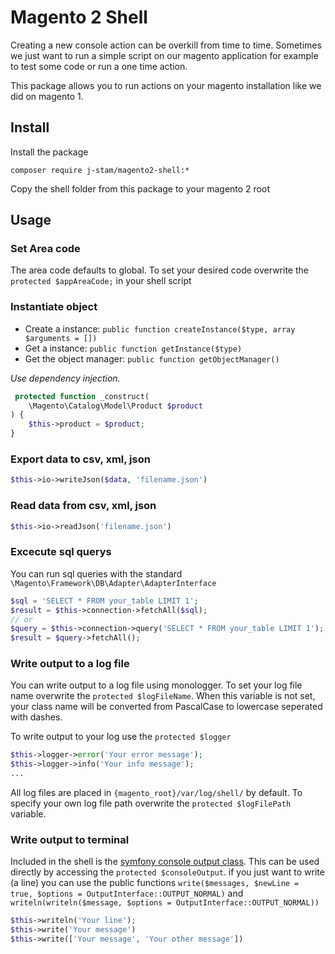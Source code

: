# Magento 2 Shell
Creating a new console action can be overkill from time to time. Sometimes we just want to run a simple script on our magento application for example to test some code or run a one time action. 

This package allows you to run actions on your magento installation like we did on magento 1.

## Install
Install the package
```
composer require j-stam/magento2-shell:*
```

Copy the shell folder from this package to your magento 2 root

## Usage

### Set Area code
The area code defaults to global. To set your desired code overwrite the `protected $appAreaCode;` in your shell script

### Instantiate object
* Create a instance: `public function createInstance($type, array $arguments = [])`
* Get a instance: `public function getInstance($type)`
* Get the object manager: `public function getObjectManager()`

*Use dependency injection.*
```php
 protected function _construct(
    \Magento\Catalog\Model\Product $product
) {
    $this->product = $product;
}
```

### Export data to csv, xml, json
```php 
$this->io->writeJson($data, 'filename.json')
```

### Read data from csv, xml, json
```php 
$this->io->readJson('filename.json')
```

### Excecute sql querys
You can run sql queries with the standard `\Magento\Framework\DB\Adapter\AdapterInterface`
```php
$sql = 'SELECT * FROM your_table LIMIT 1';
$result = $this->connection->fetchAll($sql);
// or
$query = $this->connection->query('SELECT * FROM your_table LIMIT 1');
$result = $query->fetchAll();
```

### Write output to a log file
You can write output to a log file using monologger. To set your log file name overwrite the `protected $logFileName`.
When this variable is not set, your class name will be converted from PascalCase to lowercase seperated with dashes.

To write output to your log use the `protected $logger`
```php
$this->logger->error('Your error message');
$this->logger->info('Your info message');
...
```
All log files are placed in `{magento_root}/var/log/shell/` by default. To specify your own log file path overwrite the `protected $logFilePath` variable. 

### Write output to terminal
Included in the shell is the [symfony console output class](https://symfony.com/doc/current/console.html#console-output).
This can be used directly by accessing the `protected $consoleOutput`. if you just want to write (a line) you can use the
public functions `write($messages, $newLine = true, $options = OutputInterface::OUTPUT_NORMAL)` and `writeln(writeln($message, $options = OutputInterface::OUTPUT_NORMAL))`
```php
$this->writeln('Your line');
$this->write('Your message')
$this->write(['Your message', 'Your other message'])